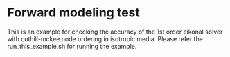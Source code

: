 # Forward modeling test

This is an example for checking the accuracy of the 1st order eikonal solver with cuthill-mckee node ordering in isotropic media.
Please refer the run_this_example.sh for running the example.
